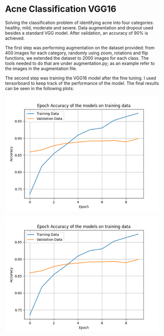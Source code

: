 # Acne Classification VGG16 

Solving the classification problem of identifying acne into four categories: healthy, mild, moderate and severe. Data augmentation and dropout used besides a standard VGG model. After validation, an accuracy of 90% is achieved. 

The first step was performing augmentation on the dataset provided: from 400 images for each category, randomly using zoom, rotations and flip functions, we extended the dataset to 2000 images for each class. The tools needed to do that are under augmentation.py; as an example refer to the images in the augmentation file. 

The second step was training the VGG16 model after the fine tuning. I used tensorboard to keep track of the performance of the model. The final results can be seen in the following plots: 

![alt text](https://github.com/hectormorag/acneclassification/blob/main/ModelPerformance/EpochAcc.png?raw=true)

![alt text](https://github.com/hectormorag/acneclassification/blob/main/ModelPerformance/EpochAcc.png?raw=true)

